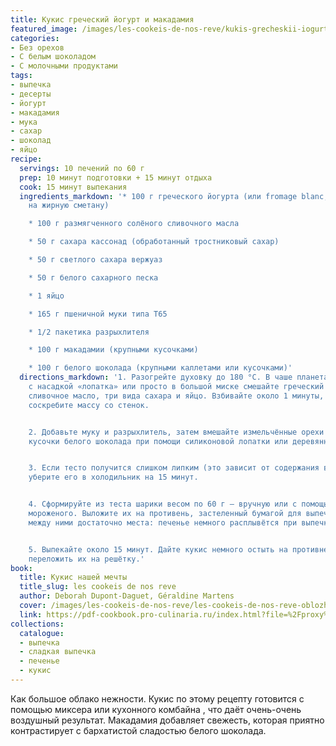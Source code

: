 ```yaml
---
title: Кукис греческий йогурт и макадамия
featured_image: /images/les-cookeis-de-nos-reve/kukis-grecheskii-iogurt-i-makadamiia.jpeg
categories:
- Без орехов
- С белым шоколадом
- С молочными продуктами
tags:
- выпечка
- десерты
- йогурт
- макадамия
- мука
- сахар
- шоколад
- яйцо
recipe:
  servings: 10 печений по 60 г
  prep: 10 минут подготовки + 15 минут отдыха
  cook: 15 минут выпекания
  ingredients_markdown: '* 100 г греческого йогурта (или fromage blanc, можно заменить
    на жирную сметану)

    * 100 г размягченного солёного сливочного масла

    * 50 г сахара кассонад (обработанный тростниковый сахар)

    * 50 г светлого сахара вержуаз

    * 50 г белого сахарного песка

    * 1 яйцо

    * 165 г пшеничной муки типа T65

    * 1/2 пакетика разрыхлителя

    * 100 г макадамии (крупными кусочками)

    * 100 г белого шоколада (крупными каллетами или кусочками)'
  directions_markdown: '1. Разогрейте духовку до 180 °C. В чаше планетарного миксера
    с насадкой «лопатка» или просто в большой миске смешайте греческий йогурт, размягчённое
    сливочное масло, три вида сахара и яйцо. Взбивайте около 1 минуты, затем тщательно
    соскребите массу со стенок.


    2. Добавьте муку и разрыхлитель, затем вмешайте измельчённые орехи макадамия и
    кусочки белого шоколада при помощи силиконовой лопатки или деревянной ложки.


    3. Если тесто получится слишком липким (это зависит от содержания влаги в йогурте),
    уберите его в холодильник на 15 минут.


    4. Сформируйте из теста шарики весом по 60 г — вручную или с помощью ложки для
    мороженого. Выложите их на противень, застеленный бумагой для выпечки, оставляя
    между ними достаточно места: печенье немного расплывётся при выпечке.


    5. Выпекайте около 15 минут. Дайте кукис немного остыть на противне, прежде чем
    переложить их на решётку.'
book:
  title: Кукис нашей мечты
  title_slug: les cookeis de nos reve
  author: Deborah Dupont-Daguet, Géraldine Martens
  cover: /images/les-cookeis-de-nos-reve/les-cookeis-de-nos-reve-oblozhka.jpeg
  link: https://pdf-cookbook.pro-culinaria.ru/index.html?file=%2Fproxy%2Finbooks%2Fles-cookeis-de-nos-reve.pdf
collections:
  catalogue:
  - выпечка
  - сладкая выпечка
  - печенье
  - кукис
---
```


Как большое облако нежности. Кукис по этому рецепту готовится с помощью миксера или кухонного комбайна , что даёт очень-очень воздушный результат. Макадамия добавляет свежесть, которая приятно контрастирует с бархатистой сладостью белого шоколада.

